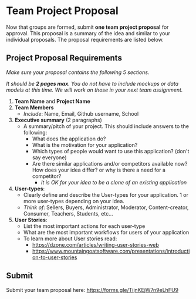 # Team Project Proposal

Now that groups are formed, submit **one team project proposal** for approval. This proposal is a summary of the idea and similar to your individual proposals. The proposal requirements are listed below.

## Project Proposal Requirements

_Make sure your proposal contains the following 5 sections._

_It should be **2 pages max**. You do not have to include mockups or data models at this time. We will work on those in your next team assignment._

1. **Team Name** and **Project Name**
2. **Team Members**
    - _Include_: Name, Email, Github username, School
3. **Executive summary** (2 paragraphs)
    - A summary/pitch of your project. This should include answers to the following:
        + What does the application do?
        + What is the motivation for your application?
        + Which types of people would want to use this application? (don't say everyone)
        + Are there similar applications and/or competitors available now? How does your idea differ? or why is there a need for a competitor?
            * _It is OK for your idea to be a clone of an existing application_
4. **User-types**:
    - Clearly define and describe the User-types for your application. 1 or more user-types depending on your idea.
    - _Think of_: Sellers, Buyers, Administrator, Moderator, Content-creator, Consumer, Teachers, Students, etc...
5. **User Stories**:
    - List the most important actions for each user-type
    - What are the most important workflows for users of your application
    - To learn more about User stories read:
        + https://dzone.com/articles/writing-user-stories-web
        + https://www.mountaingoatsoftware.com/presentations/introduction-to-user-stories

## Submit

Submit your team proposal here: https://forms.gle/TijnKEjW7n9eLhFU9
